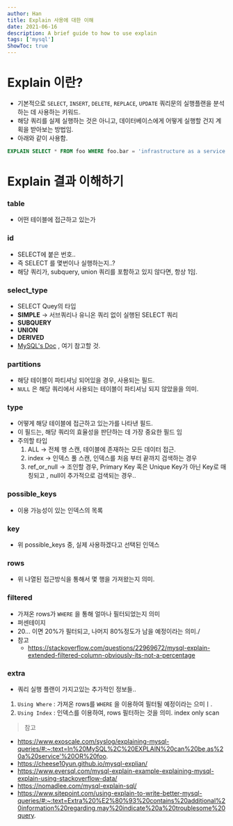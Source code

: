 ```yaml
---
author: Han
title: Explain 사용에 대한 이해
date: 2021-06-16
description: A brief guide to how to use explain
tags: ['mysql']
ShowToc: true
---
```



# Explain 이란?
- 기본적으로 `SELECT`, `INSERT`, `DELETE`, `REPLACE`, `UPDATE` 쿼리문의 실행플랜을 분석하는 데 사용하는 키워드.
- 해당 쿼리를 실제 실행하는 것은 아니고, 데이터베이스에게 어떻게 실행할 건지 계획을 받아보는 방법임.
- 아래와 같이 사용함.

```SQL
EXPLAIN SELECT * FROM foo WHERE foo.bar = 'infrastructure as a service' OR foo.bar = 'iaas';
```

# Explain 결과 이해하기

### table
- 어떤 테이블에 접근하고 있는가

### id
- SELECT에 붙은 번호..
- 즉 SELECT 를 몇번이나 실행하는지..?
- 해당 쿼리가, subquery, union 쿼리를 포함하고 있지 않다면, 항상 1임.

### select_type
- SELECT Quey의 타입
- **SIMPLE** -> 서브쿼리나 유니온 쿼리 없이 실행된 SELECT 쿼리
- **SUBQUERY**
- **UNION**
- **DERIVED**
- [MySQL's Doc](https://dev.mysql.com/doc/refman/8.0/en/explain-output.html#explain_type) , 여기 참고할 것.

### partitions
- 해당 테이블이 파티셔닝 되어있을 경우, 사용되는 필드.
- `NULL` 은 해당 쿼리에서 사용되는 테이블이 파티셔닝 되지 않았을을 의미.

### type
- 어떻게 해당 테이블에 접근하고 있는가를 나타낸 필드.
- 이 필드는, 해당 쿼리의 효율성을 판단하는 데 가장 중요한 필드 임
- 주의할 타입
    1. ALL -> 전체 행 스캔, 테이블에 존재하는 모든 데이터 접근.
    2. index -> 인덱스 풀 스캔, 인덱스를 처음 부터 끝까지 검색하는 경우
    3. ref_or_null -> 조인할 경우, Primary Key 혹은 Unique Key가 아닌 Key로 매칭되고 , null이 추가적으로 검색되는 경우..

### possible_keys
- 이용 가능성이 있는 인덱스의 목록

### key
- 위 possible_keys 중, 실제 사용하겠다고 선택된 인덱스

### rows
- 위 나열된 접근방식을 통해서 몇 행을 가져왔는지 의미.

### filtered
- 가져온 rows가 `WHERE` 을 통해 얼마나 필터되었는지 의미
- 퍼센테이지
- 20... 이면 20%가 필터되고, 나머지 80%정도가 남을 예정이라는 의미./
-  참고
   - https://stackoverflow.com/questions/22969672/mysql-explain-extended-filtered-column-obviously-its-not-a-percentage

### extra
- 쿼리 실행 플랜이 가지고있는 추가적인 정보들..
1. `Using Where` : 가져온 rows를 `WHERE` 을 이용하여 필터될 예정이라는 으미ㅣ.
2. `Using Index` : 인덱스를 이용하여, rows 필터하는 것을 의미. index only scan


> 참고
- https://www.exoscale.com/syslog/explaining-mysql-queries/#:~:text=In%20MySQL%2C%20EXPLAIN%20can%20be,as%20a%20service'%20OR%20foo.
- https://cheese10yun.github.io/mysql-explian/
- https://www.eversql.com/mysql-explain-example-explaining-mysql-explain-using-stackoverflow-data/
- https://nomadlee.com/mysql-explain-sql/
- https://www.sitepoint.com/using-explain-to-write-better-mysql-queries/#:~:text=Extra%20%E2%80%93%20contains%20additional%20information%20regarding,may%20indicate%20a%20troublesome%20query.